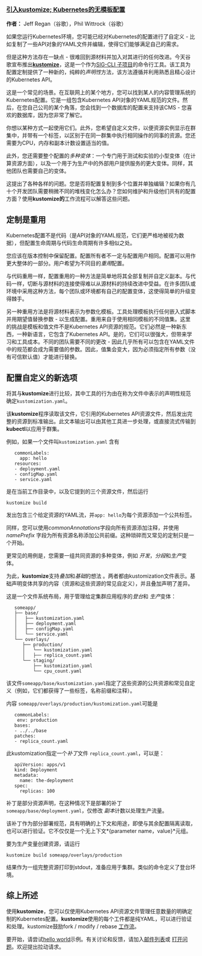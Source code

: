 ### [引入kustomize; Kubernetes的无模板配置](https://kubernetes.io/blog/2018/05/29/introducing-kustomize-template-free-configuration-customization-for-kubernetes/)

**作者：** Jeff Regan（谷歌），Phil Wittrock（谷歌）

如果您运行Kubernetes环境，您可能已经对Kubernetes的配置进行了自定义 - 比如复制了一些API对象的YAML文件并编辑，使得它们能够满足自己的需求。

但是这种方法存在一缺点 - 很难回到源材料并加入对其进行的任何改进。今天谷歌宣布推出[**kustomize**](https://github.com/kubernetes-sigs/kustomize)，这是一个作为[SIG-CLI ](https://github.com/kubernetes/community/tree/master/sig-cli)[子项目](https://github.com/kubernetes/community/blob/master/keps/sig-cli/0008-kustomize.md)的命令行工具。该工具为配置定制提供了一种新的，纯粹的*声明性*方法，该方法遵循并利用熟悉且精心设计的Kubernetes API。

这是一个常见的场景。在互联网上的某个地方，您可以找到某人的内容管理系统的Kubernetes配置。它是一组包含Kubernetes API对象的YAML规范的文件。然后，在您自己公司的某个角落，您会找到一个数据库的配置来支持该CMS - 您喜欢的数据库，因为您非常了解它。

你想以某种方式一起使用它们。此外，您希望自定义文件，以便资源实例显示在群集中，并带有一个标签，以区别于在同一群集中执行相同操作的同事的资源。您还需要为CPU，内存和副本计数设置适当的值。

此外，您还需要整个配置的*多种变体*：一个专门用于测试和实验的小型变体（在计算资源方面），以及一个用于为生产中的外部用户提供服务的更大变体。同样，其他团队也需要自己的变体。

这提出了各种各样的问题。您是否将配置复制到多个位置并单独编辑？如果你有几十个开发团队需要稍微不同的堆栈变化怎么办？您如何维护和升级他们共有的配置方面？使用**kustomize的**工作流程可以解答这些问题。

## 定制是重用

Kubernetes配置不是代码（是API对象的YAML规范，它们更严格地被视为数据），但配置生命周期与代码生命周期有许多相似之处。

您应该在版本控制中保留配置。配置所有者不一定与配置用户相同。配置可以用作更大整体的一部分。用户希望为不同目的*重用*配置。

与代码重用一样，配置重用的一种方法是简单地将其全部复制并自定义副本。与代码一样，切断与源材料的连接使得难以从源材料的持续改进中受益。在许多团队或环境中采用这种方法，每个团队或环境都有自己的配置变体，这使得简单的升级变得棘手。

另一种重用方法是将源材料表示为参数化模板。工具处理模板执行任何嵌入式脚本并用期望值替换参数 - 以生成配置。重用来自于使用相同模板的不同值集。这里的挑战是模板和值文件不是Kubernetes API资源的规范。它们必然是一种新东西，一种新语言，它包含了Kubernetes API。是的，它们可以很强大，但带来学习和工具成本。不同的团队需要不同的更改 - 因此几乎所有可以包含在YAML文件中的规范都会成为需要值的参数。因此，值集会变大，因为必须指定所有参数（没有可信默认值）才能进行替换。

## 配置自定义的新选项

将其与**kustomize**进行比较，其中工具的行为由在称为文件中表示的声明性规范确定`kustomization.yaml`。

该**kustomize**程序读取该文件，它引用的Kubernetes API资源文件，然后发出完整的资源到标准输出。此文本输出可以由其他工具进一步处理，或直接流式传输到**kubectl**以应用于群集。

例如，如果一个文件叫`kustomization.yaml` 含有

```
   commonLabels:
     app: hello
   resources:
   - deployment.yaml
   - configMap.yaml
   - service.yaml
```

是在当前工作目录中，以及它提到的三个资源文件，然后运行

```
kustomize build
```

发出包含三个给定资源的YAML流，并`app: hello`为每个资源添加一个公共标签。

同样，您可以使用*commonAnnotations*字段向所有资源添加注释，并使用*namePrefix* 字段为所有资源名称添加公共前缀。这种琐碎而又常见的定制只是一个开始。

更常见的用例是，您需要一组共同资源的多种变体，例如 *开发*，*分段*和*生产*变体。

为此，**kustomize**支持*叠加*和*基础*的想法 。两者都由kustomization文件表示。基础声明变体共享的内容（资源和这些资源的常见自定义），并且叠加声明了差异。

这是一个文件系统布局，用于管理给定集群应用程序的*登台*和 *生产*变体：

```
   someapp/
   ├── base/
   │   ├── kustomization.yaml
   │   ├── deployment.yaml
   │   ├── configMap.yaml
   │   └── service.yaml
   └── overlays/
      ├── production/
      │   └── kustomization.yaml
      │   ├── replica_count.yaml
      └── staging/
          ├── kustomization.yaml
          └── cpu_count.yaml
```

该文件`someapp/base/kustomization.yaml`指定了这些资源的公共资源和常见自定义（例如，它们都获得了一些标签，名称前缀和注释）。

内容 `someapp/overlays/production/kustomization.yaml`可能是

```
   commonLabels:
    env: production
   bases:
   - ../../base
   patches:
   - replica_count.yaml
```

此kustomization指定一个*补丁*文件 `replica_count.yaml`，可以是：

```
   apiVersion: apps/v1
   kind: Deployment
   metadata:
     name: the-deployment
   spec:
     replicas: 100
```

补丁是部分资源声明，在这种情况下是部署的补丁 `someapp/base/deployment.yaml`，仅修改 *副本*计数以处理生产流量。

该补丁作为部分部署规范，具有明确的上下文和用途，即使与其余配置隔离读取，也可以进行验证。它不仅仅是一个无上下文*{parameter name，value}*元组。

要为生产变量创建资源，请运行

```
kustomize build someapp/overlays/production
```

结果作为一组完整资源打印到stdout，准备应用于集群。类似的命令定义了登台环境。

## 综上所述

使用**kustomize**，您可以仅使用Kubernetes API资源文件管理任意数量的明确定制的Kubernetes配置。**kustomize**使用的每个工件都是纯YAML，可以进行验证和处理。kustomize鼓励fork / modify / rebase [工作流](https://github.com/kubernetes-sigs/kustomize/blob/master/docs/workflows.md)。

要开始，请尝试[hello world](https://github.com/kubernetes-sigs/kustomize/blob/master/examples/helloWorld)示例。有关讨论和反馈，请加入[邮件列表](https://groups.google.com/forum/#!forum/kustomize)或 [打开问题](https://github.com/kubernetes-sigs/kustomize/issues/new)。欢迎提出拉动请求。
